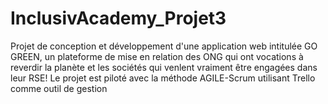 # InclusivAcademy_Projet3
Projet de conception et développement d'une application web intitulée GO GREEN, un plateforme de mise en relation des ONG qui ont vocations à reverdir la planète et les sociétés qui venlent vraiment être engagées dans leur RSE!
Le projet est piloté avec la méthode AGILE-Scrum utilisant Trello comme outil de gestion

